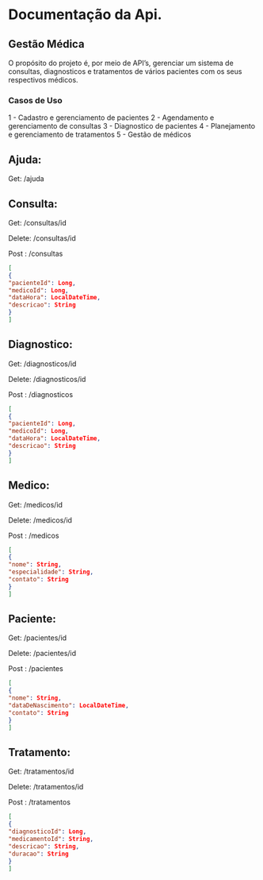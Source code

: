 # Documentação da Api.

## Gestão Médica

O propósito do projeto é, por meio de API’s, gerenciar um sistema de consultas, diagnosticos e tratamentos de vários pacientes com os seus respectivos médicos.

### Casos de Uso

1 - Cadastro e gerenciamento de pacientes
2 - Agendamento e gerenciamento de consultas
3 - Diagnostico de pacientes
4 - Planejamento e gerenciamento de tratamentos
5 - Gestão de médicos

## Ajuda:

Get: /ajuda


## Consulta:

Get: /consultas/id

Delete: /consultas/id

Post : /consultas 

```json
[
{
"pacienteId": Long,
"medicoId": Long,
"dataHora": LocalDateTime,
"descricao": String
}
]
```

## Diagnostico:

Get: /diagnosticos/id

Delete: /diagnosticos/id

Post : /diagnosticos

```json
[
{
"pacienteId": Long,
"medicoId": Long,
"dataHora": LocalDateTime,
"descricao": String
}
]
```

## Medico:

Get: /medicos/id

Delete: /medicos/id

Post : /medicos

```json
[
{
"nome": String,
"especialidade": String,
"contato": String
}
]
```

## Paciente:

Get: /pacientes/id

Delete: /pacientes/id

Post : /pacientes

```json
[
{
"nome": String,
"dataDeNascimento": LocalDateTime,
"contato": String
}
]
```

## Tratamento:

Get: /tratamentos/id

Delete: /tratamentos/id

Post : /tratamentos

```json
[
{
"diagnosticoId": Long,
"medicamentoId": String,
"descricao": String,
"duracao": String
}
]
```
